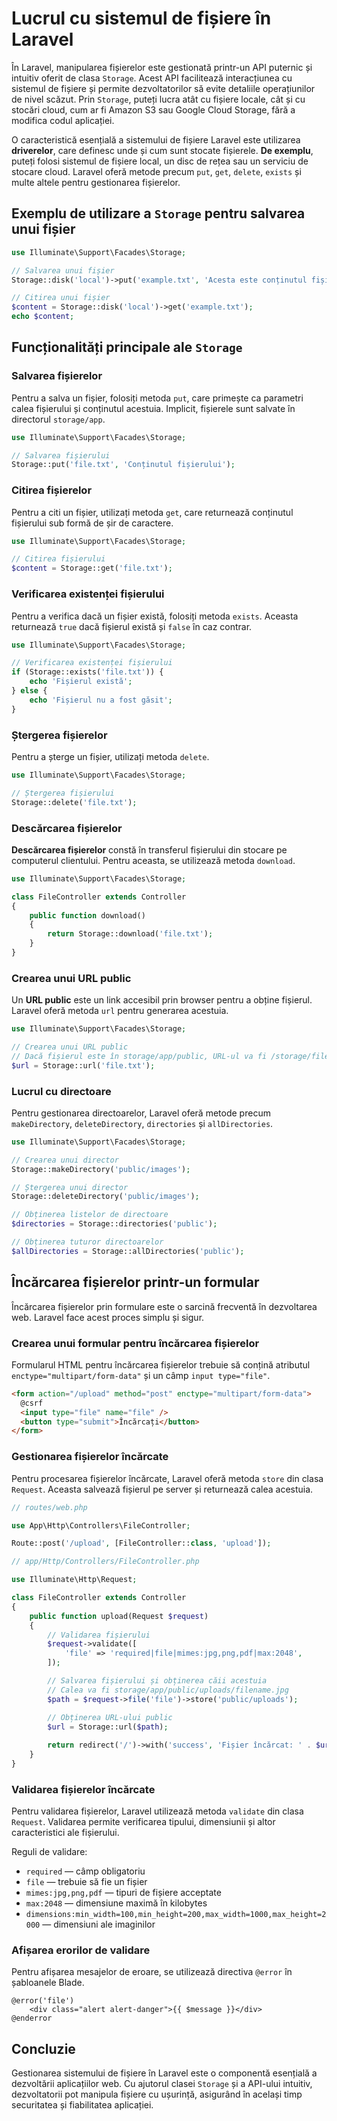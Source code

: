 # Lucrul cu sistemul de fișiere în Laravel

În Laravel, manipularea fișierelor este gestionată printr-un API puternic și intuitiv oferit de clasa `Storage`. Acest API facilitează interacțiunea cu sistemul de fișiere și permite dezvoltatorilor să evite detaliile operațiunilor de nivel scăzut. Prin `Storage`, puteți lucra atât cu fișiere locale, cât și cu stocări cloud, cum ar fi Amazon S3 sau Google Cloud Storage, fără a modifica codul aplicației.

O caracteristică esențială a sistemului de fișiere Laravel este utilizarea **driverelor**, care definesc unde și cum sunt stocate fișierele. **De exemplu**, puteți folosi sistemul de fișiere local, un disc de rețea sau un serviciu de stocare cloud. Laravel oferă metode precum `put`, `get`, `delete`, `exists` și multe altele pentru gestionarea fișierelor.

## Exemplu de utilizare a `Storage` pentru salvarea unui fișier

```php
use Illuminate\Support\Facades\Storage;

// Salvarea unui fișier
Storage::disk('local')->put('example.txt', 'Acesta este conținutul fișierului.');

// Citirea unui fișier
$content = Storage::disk('local')->get('example.txt');
echo $content;
```

## Funcționalități principale ale `Storage`

### Salvarea fișierelor

Pentru a salva un fișier, folosiți metoda `put`, care primește ca parametri calea fișierului și conținutul acestuia. Implicit, fișierele sunt salvate în directorul `storage/app`.

```php
use Illuminate\Support\Facades\Storage;

// Salvarea fișierului
Storage::put('file.txt', 'Conținutul fișierului');
```

### Citirea fișierelor

Pentru a citi un fișier, utilizați metoda `get`, care returnează conținutul fișierului sub formă de șir de caractere.

```php
use Illuminate\Support\Facades\Storage;

// Citirea fișierului
$content = Storage::get('file.txt');
```

### Verificarea existenței fișierului

Pentru a verifica dacă un fișier există, folosiți metoda `exists`. Aceasta returnează `true` dacă fișierul există și `false` în caz contrar.

```php
use Illuminate\Support\Facades\Storage;

// Verificarea existenței fișierului
if (Storage::exists('file.txt')) {
    echo 'Fișierul există';
} else {
    echo 'Fișierul nu a fost găsit';
}
```

### Ștergerea fișierelor

Pentru a șterge un fișier, utilizați metoda `delete`.

```php
use Illuminate\Support\Facades\Storage;

// Ștergerea fișierului
Storage::delete('file.txt');
```

### Descărcarea fișierelor

**Descărcarea fișierelor** constă în transferul fișierului din stocare pe computerul clientului. Pentru aceasta, se utilizează metoda `download`.

```php
use Illuminate\Support\Facades\Storage;

class FileController extends Controller
{
    public function download()
    {
        return Storage::download('file.txt');
    }
}
```

### Crearea unui URL public

Un **URL public** este un link accesibil prin browser pentru a obține fișierul. Laravel oferă metoda `url` pentru generarea acestuia.

```php
use Illuminate\Support\Facades\Storage;

// Crearea unui URL public
// Dacă fișierul este în storage/app/public, URL-ul va fi /storage/file.txt
$url = Storage::url('file.txt');
```

### Lucrul cu directoare

Pentru gestionarea directoarelor, Laravel oferă metode precum `makeDirectory`, `deleteDirectory`, `directories` și `allDirectories`.

```php
use Illuminate\Support\Facades\Storage;

// Crearea unui director
Storage::makeDirectory('public/images');

// Ștergerea unui director
Storage::deleteDirectory('public/images');

// Obținerea listelor de directoare
$directories = Storage::directories('public');

// Obținerea tuturor directoarelor
$allDirectories = Storage::allDirectories('public');
```

## Încărcarea fișierelor printr-un formular

Încărcarea fișierelor prin formulare este o sarcină frecventă în dezvoltarea web. Laravel face acest proces simplu și sigur.

### Crearea unui formular pentru încărcarea fișierelor

Formularul HTML pentru încărcarea fișierelor trebuie să conțină atributul `enctype="multipart/form-data"` și un câmp `input type="file"`.

```html
<form action="/upload" method="post" enctype="multipart/form-data">
  @csrf
  <input type="file" name="file" />
  <button type="submit">Încărcați</button>
</form>
```

### Gestionarea fișierelor încărcate

Pentru procesarea fișierelor încărcate, Laravel oferă metoda `store` din clasa `Request`. Aceasta salvează fișierul pe server și returnează calea acestuia.

```php
// routes/web.php

use App\Http\Controllers\FileController;

Route::post('/upload', [FileController::class, 'upload']);
```

```php
// app/Http/Controllers/FileController.php

use Illuminate\Http\Request;

class FileController extends Controller
{
    public function upload(Request $request)
    {
        // Validarea fișierului
        $request->validate([
            'file' => 'required|file|mimes:jpg,png,pdf|max:2048',
        ]);

        // Salvarea fișierului și obținerea căii acestuia
        // Calea va fi storage/app/public/uploads/filename.jpg
        $path = $request->file('file')->store('public/uploads');

        // Obținerea URL-ului public
        $url = Storage::url($path);
        
        return redirect('/')->with('success', 'Fișier încărcat: ' . $url);
    }
}
```

### Validarea fișierelor încărcate

Pentru validarea fișierelor, Laravel utilizează metoda `validate` din clasa `Request`. Validarea permite verificarea tipului, dimensiunii și altor caracteristici ale fișierului.

Reguli de validare:

- `required` — câmp obligatoriu  
- `file` — trebuie să fie un fișier  
- `mimes:jpg,png,pdf` — tipuri de fișiere acceptate  
- `max:2048` — dimensiune maximă în kilobytes  
- `dimensions:min_width=100,min_height=200,max_width=1000,max_height=2000` — dimensiuni ale imaginilor  

### Afișarea erorilor de validare

Pentru afișarea mesajelor de eroare, se utilizează directiva `@error` în șabloanele Blade.

```blade
@error('file')
    <div class="alert alert-danger">{{ $message }}</div>
@enderror
```


## Concluzie

Gestionarea sistemului de fișiere în Laravel este o componentă esențială a dezvoltării aplicațiilor web. Cu ajutorul clasei `Storage` și a API-ului intuitiv, dezvoltatorii pot manipula fișiere cu ușurință, asigurând în același timp securitatea și fiabilitatea aplicației.